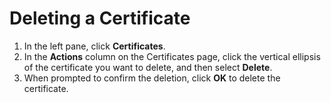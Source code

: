 # Deleting a Certificate

1. In the left pane, click **Certificates**.
2. In the **Actions** column on the Certificates page, click the vertical ellipsis of the certificate you want to delete, and then select **Delete**.
3. When prompted to confirm the deletion, click **OK** to delete the certificate.
